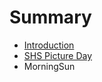 # Summary

* [Introduction](README.md)
* [SHS Picture Day](_pages/shs-picture-day-scheduled.md)
* MorningSun


